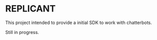 # REPLICANT

This project intended to provide a initial SDK to work with chatterbots.

Still in progress.
